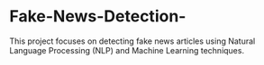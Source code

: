 # Fake-News-Detection-
This project focuses on detecting fake news articles using Natural Language Processing (NLP) and Machine Learning techniques.
